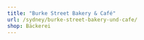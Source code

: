 ```yaml
---
title: "Burke Street Bakery & Café"
url: /sydney/burke-street-bakery-und-cafe/
shop: Bäckerei
---
```

